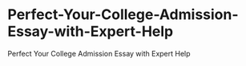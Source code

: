 # Perfect-Your-College-Admission-Essay-with-Expert-Help
Perfect Your College Admission Essay with Expert Help
